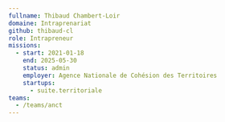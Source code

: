 ```yaml
---
fullname: Thibaud Chambert-Loir
domaine: Intraprenariat
github: thibaud-cl
role: Intrapreneur
missions:
  - start: 2021-01-18
    end: 2025-05-30
    status: admin
    employer: Agence Nationale de Cohésion des Territoires
    startups:
      - suite.territoriale
teams:
  - /teams/anct
---
```

